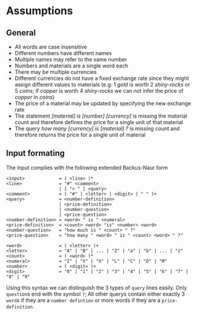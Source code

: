 # Assumptions

## General

- All words are case insensitive
- Different numbers have different names
- Multiple names may refer to the same number
- Numbers and materials are a single word each
- There may be multiple currencies
- Different currencies do not have a fixed exchange rate since they might assign different values to materials (e.g: 1 *gold* is worth 2 *shiny-rocks* or 5 *coins*; if *copper* is worth 4 *shiny-rocks* we can not infer the price of *copper* in *coins*)
- The price of a material may be updated by specifying the new exchange rate
- The statement *[material] is [number] [currency]* is missing the material count and therefore defines the price for a single unit of that material
- The query *how many [currency] is [material] ?* is missing count and therefore returns the price for a single unit of material


## Input formating

The input complies with the following extended Backus-Naur form

```
<input>             = ( <line> )*
<line>              = "#" <comment>
                    | [ "> " ] <query>
<comment>           = ( "#" | <letter> | <digit> | " " )+
<query>             = <number-definition>
                    | <price-definition>
                    | <number-question>
                    | <price-question>
<number-definition> = <word> " is " <numeral>
<price-definition>  = <count> <word> "is" <number> <word>
<number-question>   = "how much is " <count> " ?"
<price-question>    = "how many " <word> " is " <count> <word> " ?"

<word>              = ( <letter> )+
<letter>            = "A" | "B" | ... | "Z" | "a" | "b" | ... | "z"
<count>             = ( <word> )*
<numeral>           = "I" | "V" | "X" | "L" | "C" | "D" | "M"
<number>            = ( <digit> )+
<digit>             = "0" | "1" | "2" | "3" | "4" | "5" | "6" | "7" | "8" | "9"
```

Using this syntax we can distinguish the 3 types of `query` lines easily.
Only `question`s end with the symbol `?`; All other querys contain either exactly 3 `word`s if they are a `number defintion` or more words if they are a `price-definition`.
